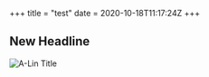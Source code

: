 +++
title = "test"
date = 2020-10-18T11:17:24Z
+++
## New Headline
![A-Lin Title](https://hartl.co)


<!-- more -->